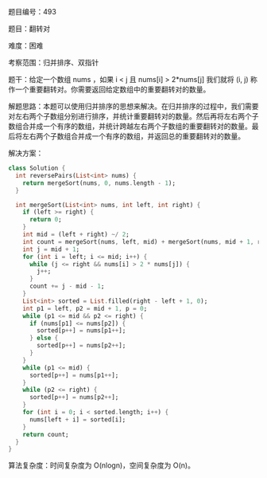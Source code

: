 题目编号：493

题目：翻转对

难度：困难

考察范围：归并排序、双指针

题干：给定一个数组 nums ，如果 i < j 且 nums[i] > 2*nums[j] 我们就将 (i, j) 称作一个重要翻转对。你需要返回给定数组中的重要翻转对的数量。

解题思路：本题可以使用归并排序的思想来解决。在归并排序的过程中，我们需要对左右两个子数组分别进行排序，并统计重要翻转对的数量。然后再将左右两个子数组合并成一个有序的数组，并统计跨越左右两个子数组的重要翻转对的数量。最后将左右两个子数组合并成一个有序的数组，并返回总的重要翻转对的数量。

解决方案：

```dart
class Solution {
  int reversePairs(List<int> nums) {
    return mergeSort(nums, 0, nums.length - 1);
  }

  int mergeSort(List<int> nums, int left, int right) {
    if (left >= right) {
      return 0;
    }
    int mid = (left + right) ~/ 2;
    int count = mergeSort(nums, left, mid) + mergeSort(nums, mid + 1, right);
    int j = mid + 1;
    for (int i = left; i <= mid; i++) {
      while (j <= right && nums[i] > 2 * nums[j]) {
        j++;
      }
      count += j - mid - 1;
    }
    List<int> sorted = List.filled(right - left + 1, 0);
    int p1 = left, p2 = mid + 1, p = 0;
    while (p1 <= mid && p2 <= right) {
      if (nums[p1] <= nums[p2]) {
        sorted[p++] = nums[p1++];
      } else {
        sorted[p++] = nums[p2++];
      }
    }
    while (p1 <= mid) {
      sorted[p++] = nums[p1++];
    }
    while (p2 <= right) {
      sorted[p++] = nums[p2++];
    }
    for (int i = 0; i < sorted.length; i++) {
      nums[left + i] = sorted[i];
    }
    return count;
  }
}
```

算法复杂度：时间复杂度为 O(nlogn)，空间复杂度为 O(n)。